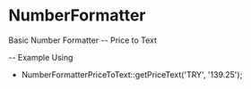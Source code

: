 # NumberFormatter
Basic Number Formatter --  Price to Text


-- Example Using

* NumberFormatterPriceToText::getPriceText('TRY', '139.25');